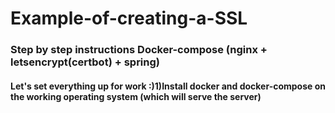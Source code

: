 # Example-of-creating-a-SSL
<h3>Step by step instructions Docker-compose  (nginx + letsencrypt(certbot) + spring)</h3>
<h4>Let's set everything up for work :)</h4?
<h5>1)Install docker and docker-compose on the working operating system (which will serve the server)
